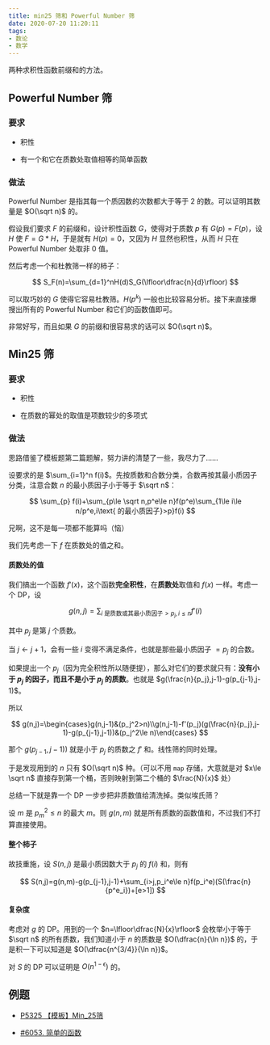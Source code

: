 ```yaml
---
title: min25 筛和 Powerful Number 筛
date: 2020-07-20 11:20:11
tags:
- 数论
- 数学
---
```


两种求积性函数前缀和的方法。

<!--more-->

## Powerful Number 筛

### 要求

- 积性

- 有一个和它在质数处取值相等的简单函数

### 做法

Powerful Number 是指其每一个质因数的次数都大于等于 2 的数。可以证明其数量是 $O(\sqrt n)$ 的。

假设我们要求 $F$ 的前缀和，设计积性函数 $G$，使得对于质数 $p$ 有 $G(p)=F(p)$，设 $H$ 使 $F=G*H$，于是就有 $H(p)=0$，又因为 $H$ 显然也积性，从而 $H$ 只在 Powerful Number 处取非 0 值。

然后考虑一个和杜教筛一样的柿子：

$$
S_F(n)=\sum_{d=1}^nH(d)S_G(\lfloor\dfrac{n}{d}\rfloor)
$$

可以取巧妙的 $G$ 使得它容易杜教筛。$H(p^k)$ 一般也比较容易分析。接下来直接爆搜出所有的 Powerful Number 和它们的函数值即可。

非常好写，而且如果 $G$ 的前缀和很容易求的话可以 $O(\sqrt n)$。

## Min25 筛

### 要求

- 积性

- 在质数的幂处的取值是项数较少的多项式

### 做法

思路借鉴了模板题第二篇题解，努力讲的清楚了一些，我尽力了……

设要求的是 $\sum_{i=1}^n f(i)$。先按质数和合数分类，合数再按其最小质因子分类，注意合数 $n$ 的最小质因子小于等于 $\sqrt n$：

$$
\sum_{p} f(i)+\sum_{p\le \sqrt n,p^e\le n}f(p^e)\sum_{1\le i\le n/p^e,i\text{ 的最小质因子}>p}f(i)
$$

兄啊，这不是每一项都不能算吗（恼）

我们先考虑一下 $f$ 在质数处的值之和。

#### 质数处的值

我们搞出一个函数 $f'(x)$，这个函数**完全积性**，在**质数处**取值和 $f(x)$ 一样。考虑一个 DP，设

$$
g(n,j)=\sum_{i\text{ 是质数或其最小质因子}>p_j,i\le n}f'(i)
$$

其中 $p_j$ 是第 $j$ 个质数。

当 $j\leftarrow j+1$，会有一些 $i$ 变得不满足条件，也就是那些最小质因子 $=p_j$ 的合数。

如果提出一个 $p_j$（因为完全积性所以随便提），那么对它们的要求就只有：**没有小于 $p_j$ 的因子，而且不是小于 $p_j$ 的质数**。也就是 $g(\frac{n}{p_j},j-1)-g(p_{j-1},j-1)$。

所以

$$
g(n,j)=\begin{cases}g(n,j-1)&(p_j^2>n)\\g(n,j-1)-f'(p_j)(g(\frac{n}{p_j},j-1)-g(p_{j-1},j-1))&(p_j^2\le n)\end{cases}
$$

那个 $g(p_{j-1},j-1))$ 就是小于 $p_j$ 的质数之 $f'$ 和。线性筛的同时处理。

于是发现用到的 $n$ 只有 $O(\sqrt n)$ 种。（可以不用 ``map`` 存储，大意就是对 $x\le \sqrt n$ 直接存到第一个桶，否则映射到第二个桶的 $\frac{N}{x}$ 处）

总结一下就是靠一个 DP 一步步把非质数值给清洗掉。类似埃氏筛？

设 $m$ 是 $p_m^2\le n$ 的最大 $m$。则 $g(n,m)$ 就是所有质数的函数值和，不过我们不打算直接使用。

#### 整个柿子

故技重施，设 $S(n,j)$ 是最小质因数大于 $p_j$ 的 $f(i)$ 和，则有

$$
S(n,j)=g(n,m)-g(p_{j-1},j-1)+\sum_{i>j,p_i^e\le n}f(p_i^e)(S(\frac{n}{p^e_i})+[e>1])
$$

#### 复杂度

考虑对 $g$ 的 DP。用到的一个 $n=\lfloor\dfrac{N}{x}\rfloor$ 会枚举小于等于 $\sqrt n$ 的所有质数，我们知道小于 $n$ 的质数是 $O(\dfrac{n}{\ln n})$ 的，于是积一下可以知道是 $O(\dfrac{n^{3/4}}{\ln n})$。

对 $S$ 的 DP 可以证明是 $O(n^{1-\epsilon})$ 的。

## 例题

- [P5325 【模板】Min_25筛](https://www.luogu.com.cn/problem/P5325)

- [#6053. 简单的函数](https://loj.ac/problem/6053)